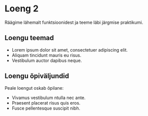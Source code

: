 # Loeng 2

Räägime lähemalt funktsioonidest ja teeme läbi järgmise praktikumi.

## Loengu teemad

- Lorem ipsum dolor sit amet, consectetuer adipiscing elit.
- Aliquam tincidunt mauris eu risus.
- Vestibulum auctor dapibus neque.

## Loengu õpiväljundid

Peale loengut oskab õpilane:

- Vivamus vestibulum ntulla nec ante.
- Praesent placerat risus quis eros.
- Fusce pellentesque suscipit nibh.
